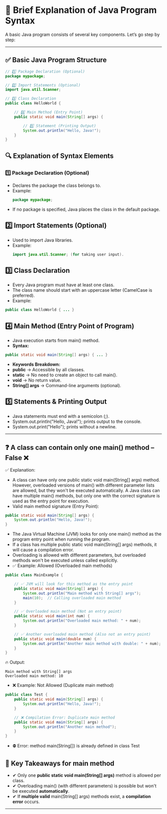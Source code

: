 # 📝 Brief Explanation of Java Program Syntax  

A basic Java program consists of several key components. Let’s go step by step:  

---

## ✅ Basic Java Program Structure  

```java
// 1️⃣ Package Declaration (Optional)
package mypackage;  

// 2️⃣ Import Statements (Optional)
import java.util.Scanner;  

// 3️⃣ Class Declaration
public class HelloWorld {  

    // 4️⃣ Main Method (Entry Point)
    public static void main(String[] args) {  

        // 5️⃣ Statement (Printing Output)
        System.out.println("Hello, Java!");  
    }  
}
```

## 🔍 Explanation of Syntax Elements
### 1️⃣ Package Declaration (Optional)
- Declares the package the class belongs to.
- Example:
  ```java
  package mypackage;
  ```
- If no package is specified, Java places the class in the default package.
## 2️⃣ Import Statements (Optional)
- Used to import Java libraries.
- Example:
  ```java
  import java.util.Scanner; (for taking user input).
  ```
## 3️⃣ Class Declaration
- Every Java program must have at least one class.
- The class name should start with an uppercase letter (CamelCase is preferred).
- Example:
```java
public class HelloWorld { ... }
```
## 4️⃣ Main Method (Entry Point of Program)
- Java execution starts from main() method.
- **Syntax:**
```java
public static void main(String[] args) { ... }
```
- **Keywords Breakdown:**
- **public** → Accessible by all classes.
- **static** → No need to create an object to call main().
- **void** → No return value.
- **String[] args** → Command-line arguments (optional).
## 5️⃣ Statements & Printing Output
- Java statements must end with a semicolon (;).
- System.out.println("Hello, Java!"); prints output to the console.
- System.out.print("Hello"); prints without a newline.

---
## ❓ A class can contain only one main() method – False ❌
✅ Explanation:
- A class can have only one public static void main(String[] args) method.
However, overloaded versions of main() with different parameter lists are allowed, but they won't be executed automatically.
A Java class can have multiple main() methods, but only one with the correct signature is used as the entry point for execution.
- Valid main method signature (Entry Point):
```java
public static void main(String[] args) {
    System.out.println("Hello, Java!");
}
```
- The Java Virtual Machine (JVM) looks for only one main() method as the program entry point when running the program.
- If a class has multiple public static void main(String[] args) methods, it will cause a compilation error.
- Overloading is allowed with different parameters, but overloaded methods won't be executed unless called explicitly.
- ✅ Example: Allowed (Overloaded main methods)
```java
public class MainExample {

    // ✅ JVM will look for this method as the entry point
    public static void main(String[] args) {
        System.out.println("Main method with String[] args");
        main(10);  // Calling overloaded main method
    }

    // ✅ Overloaded main method (Not an entry point)
    public static void main(int num) {
        System.out.println("Overloaded main method: " + num);
    }

    // ✅ Another overloaded main method (Also not an entry point)
    public static void main(double num) {
        System.out.println("Another main method with double: " + num);
    }
}
```
🔥 Output:
```
Main method with String[] args
Overloaded main method: 10
```
- ❌ Example: Not Allowed (Duplicate main method)
```java
public class Test {
    public static void main(String[] args) {
        System.out.println("Hello, Java!");
    }

    // ❌ Compilation Error: Duplicate main method
    public static void main(String[] args) {
        System.out.println("Another main method");
    }
}
```
- ⛔ Error: method main(String[]) is already defined in class Test

## 📌 Key Takeaways for main method
- ✔ Only one **public static void main(String[] args)** method is allowed per class.
- ✔ Overloading main() (with different parameters) is possible but won't be executed **automatically**.
- ✔ If **multiple valid** main(String[] args) methods exist, a **compilation error** occurs.
---
